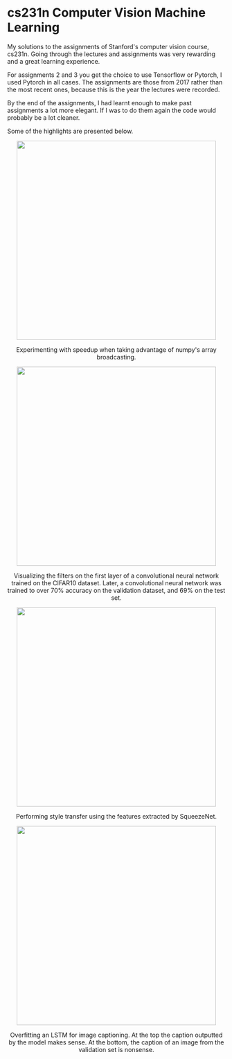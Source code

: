 # cs231n Computer Vision Machine Learning
 
My solutions to the assignments of Stanford's computer vision course, cs231n. Going through the lectures and assignments was very rewarding and a great learning experience.

For assignments 2 and 3 you get the choice to use Tensorflow or Pytorch, I used Pytorch in all cases. The assignments are those from 2017 rather than the most recent ones, because this is the year the lectures were recorded.

By the end of the assignments, I had learnt enough to make past assignments a lot more elegant. If I was to do them again the code would probably be a lot cleaner.

Some of the highlights are presented below.

<p align="center">
  <img width="460" src="https://user-images.githubusercontent.com/63521540/90349584-b2295680-e03a-11ea-9b1e-a8ab0a892b76.PNG">
</p>

<p align="center">
  Experimenting with speedup when taking advantage of numpy's array broadcasting.
</p>

<p align="center">
  <img width="460" src="https://user-images.githubusercontent.com/63521540/90349743-2e239e80-e03b-11ea-89a7-24d85a5f71ab.PNG">
</p>

<p align="center">
  Visualizing the filters on the first layer of a convolutional neural network trained on the CIFAR10 dataset. Later, a convolutional neural network was trained to over 70% accuracy on the validation dataset, and 69% on the test set.
</p>

<p align="center">
  <img width="460" src="https://user-images.githubusercontent.com/63521540/90349939-d6d1fe00-e03b-11ea-8dd4-b691d18cced6.png">
</p>

<p align="center">
  Performing style transfer using the features extracted by SqueezeNet.
</p>

<p align="center">
  <img width="460" src="https://user-images.githubusercontent.com/63521540/90350088-3af4c200-e03c-11ea-92e0-3914eefe94bc.png">
</p>

<p align="center">
  Overfitting an LSTM for image captioning. At the top the caption outputted by the model makes sense. At the bottom, the caption of an image from the validation set is nonsense.
</p>
